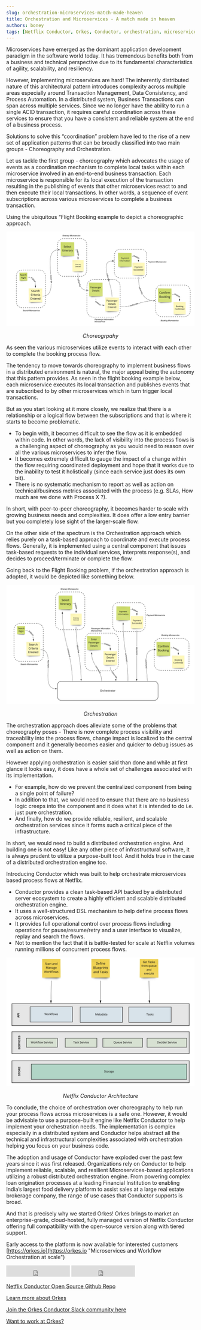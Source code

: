 ```yaml
---
slug: orchestration-microservices-match-made-heaven 
title: Orchestration and Microservices - A match made in heaven
authors: boney 
tags: [Netflix Conductor, Orkes, Conductor, orchestration, microservices, 2021]
---
```


Microservices have emerged as the dominant application development paradigm in the software world today. It has
tremendous benefits both from a business and technical perspective due to its fundamental characteristics of agility,
scalability, and resiliency.

However, implementing microservices are hard! The inherently distributed nature of this architectural pattern introduces
complexity across multiple areas especially around Transaction Management, Data Consistency, and Process Automation. In
a distributed system, Business Transactions can span across multiple services. Since we no longer have the ability to
run a single ACID transaction, it requires careful coordination across these services to ensure that you have a
consistent and reliable system at the end of a business process.

Solutions to solve this “coordination” problem have led to the rise of a new set of application patterns that can be
broadly classified into two main groups - Choreography and Orchestration.

Let us tackle the first group - choreography which advocates the usage of events as a coordination mechanism to complete
local tasks within each microservice involved in an end-to-end business transaction. Each microservice is responsible
for its local execution of the transaction resulting in the publishing of events that other microservices react to and
then execute their local transactions. In other words, a sequence of event subscriptions across various microservices to
complete a business transaction.

Using the ubiquitous “Flight Booking example to depict a choreographic approach.


![Microservice Choreography](./assets/choreography-microservices.png) <center>_Choreogrpahy_</center>


As seen the various microservices utilize events to interact with each other to complete the booking process flow.

The tendency to move towards choreography to implement business flows in a distributed environment is natural, the major
appeal being the autonomy that this pattern provides. As seen in the flight booking example below, each microservice
executes its local transaction and publishes events that are subscribed to by other microservices which in turn trigger
local transactions.

But as you start looking at it more closely, we realize that there is a relationship or a logical flow between the
subscriptions and that is where it starts to become problematic.

- To begin with, it becomes difficult to see the flow as it is embedded within code. In other words, the lack of
visibility into the process flows is a challenging aspect of choreography as you would need to reason over all the
various microservices to infer the flow. 
- It becomes extremely difficult to gauge the impact of a change within the flow
requiring coordinated deployment and hope that it works due to the inability to test it holistically (since each service
just does its own bit). 
- There is no systematic mechanism to report as well as action on technical/business metrics
associated with the process (e.g. SLAs, How much are we done with Process X ?).

In short, with peer-to-peer choreography, it becomes harder to scale with growing business needs and complexities. It
does offer a low entry barrier but you completely lose sight of the larger-scale flow.

On the other side of the spectrum is the Orchestration approach which relies purely on a task-based approach to
coordinate and execute process flows. Generally, it is implemented using a central component that issues task-based
requests to the individual services, interprets response(s), and decides to proceed/terminate or complete the flow.

Going back to the Flight Booking problem, if the orchestration approach is adopted, it would be depicted like something
below.



![Microservice Orchestration](./assets/orchestration-microservices.png)  <center>_Orchestration_</center>


The orchestration approach does alleviate some of the problems that choreography poses - There is now complete process
visibility and traceability into the process flows, change impact is localized to the central component and it generally
becomes easier and quicker to debug issues as well as action on them.

However applying orchestration is easier said than done and while at first glance it looks easy, it does have a whole
set of challenges associated with its implementation.

- For example, how do we prevent the centralized component from being a single point of failure? 
- In addition to that, we would need to ensure that there are no business logic creeps into the component and it does what it is intended to do
i.e. just pure orchestration. 
- And finally, how do we provide reliable, resilient, and scalable orchestration services
since it forms such a critical piece of the infrastructure.

In short, we would need to build a distributed orchestration engine. And building one is not easy! Like any other piece
of infrastructural software, it is always prudent to utilize a purpose-built tool. And it holds true in the case of a
distributed orchestration engine too.

Introducing Conductor which was built to help orchestrate microservices based process flows at Netflix.

- Conductor provides a clean task-based API backed by a distributed server ecosystem to create a highly efficient and
scalable distributed orchestration engine. 
- It uses a well-structured DSL mechanism to help define process flows across microservices. 
- It provides full operational control over process flows including operations for pause/resume/retry and a
user interface to visualize, replay and search the flows. 
- Not to mention the fact that it is battle-tested for scale at Netflix volumes running millions of concurrent process flows.

![Netflix Conductor Architecture - Orkes](./assets/netflix-conductor-architecture-orkes.png)  <center>_Netflix Conductor Architecture_</center>

To conclude, the choice of orchestration over choreography to help run your process flows across microservices is a safe
one. However, it would be advisable to use a purpose-built engine like Netflix Conductor to help implement your
orchestration needs. The implementation is complex especially in a distributed system and Conductor helps abstract all
the technical and infrastructural complexities associated with orchestration helping you focus on your business code.

The adoption and usage of Conductor have exploded over the past few years since it was first released. Organizations
rely on Conductor to help implement reliable, scalable, and resilient Microservices-based applications utilizing a
robust distributed orchestration engine. From powering complex loan origination processes at a leading Financial
Institution to enabling India’s largest food delivery platform to assist sales at a large real estate brokerage company,
the range of use cases that Conductor supports is broad.

And that is precisely why we started Orkes! Orkes brings to market an enterprise-grade, cloud-hosted, fully managed
version of Netflix Conductor offering full compatibility with the open-source version along with tiered support.

Early access to the platform is now available for interested
customers [https://orkes.io](https://orkes.io "Microservices and Workflow Orchestration at scale")

<iframe src="https://ghbtns.com/github-btn.html?user=netflix&repo=conductor&type=watch&count=true&size=large" frameborder="0" scrolling="0" width="170" height="30" title="GitHub"></iframe>
<iframe src="https://ghbtns.com/github-btn.html?user=netflix&repo=conductor&type=star&count=true&size=large" frameborder="0" scrolling="0" width="170" height="30" title="GitHub"></iframe>

[Netflix Conductor Open Source Github Repo](https://github.com/Netflix/conductor)




[Learn more about Orkes](https://orkes.io "Microservices and Workflow Orchestration at scale")

[Join the Orkes Conductor Slack community here](https://join.slack.com/t/orkes-conductor/shared_invite/zt-xyxqyseb-YZ3hwwAgHJH97bsrYRnSZg "Join the Conductor Slack Community")

[Want to work at Orkes?](https://jobs.lever.co/Orkes/ "Apply to Jobs at Orkes" )


